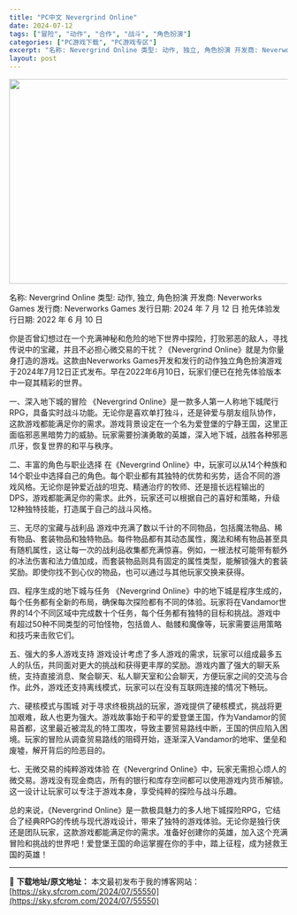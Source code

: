 ```yaml
---
title: "PC中文 Nevergrind Online"
date: 2024-07-12
tags: ["冒险", "动作", "合作", "战斗", "角色扮演"]
categories: ["PC游戏下载", "PC游戏专区"]
excerpt: "名称: Nevergrind Online 类型: 动作, 独立, 角色扮演 开发商: Neverworks Games 发行商: Neverworks Games 发行日期: 2024 年 7 月 12 日 抢先体验发行日期: 2022 年 6 月 10 日 你是否曾幻想过在一个充满神秘和危险的地&hellip;"
layout: post
---
```


<img class="aligncenter size-full wp-image-55551" src="https://sky.sfcrom.com/wp-content/uploads/2024/07/2024071208550934.webp" alt="" width="660" height="370" />

名称: Nevergrind Online
类型: 动作, 独立, 角色扮演
开发商: Neverworks Games
发行商: Neverworks Games
发行日期: 2024 年 7 月 12 日
抢先体验发行日期: 2022 年 6 月 10 日

你是否曾幻想过在一个充满神秘和危险的地下世界中探险，打败邪恶的敌人，寻找传说中的宝藏，并且不必担心微交易的干扰？《Nevergrind Online》就是为你量身打造的游戏。这款由Neverworks Games开发和发行的动作独立角色扮演游戏于2024年7月12日正式发布。早在2022年6月10日，玩家们便已在抢先体验版本中一窥其精彩的世界。

一、深入地下城的冒险
《Nevergrind Online》是一款多人第一人称地下城爬行RPG，具备实时战斗功能。无论你是喜欢单打独斗，还是钟爱与朋友组队协作，这款游戏都能满足你的需求。游戏背景设定在一个名为爱登堡的宁静王国，这里正面临邪恶黑暗势力的威胁。玩家需要扮演勇敢的英雄，深入地下城，战胜各种邪恶爪牙，恢复世界的和平与秩序。

二、丰富的角色与职业选择
在《Nevergrind Online》中，玩家可以从14个种族和14个职业中选择自己的角色。每个职业都有其独特的优势和劣势，适合不同的游戏风格。无论你是钟爱近战的坦克、精通治疗的牧师、还是擅长远程输出的DPS，游戏都能满足你的需求。此外，玩家还可以根据自己的喜好和策略，升级12种独特技能，打造属于自己的战斗风格。

三、无尽的宝藏与战利品
游戏中充满了数以千计的不同物品，包括魔法物品、稀有物品、套装物品和独特物品。每件物品都有其动态属性，魔法和稀有物品甚至具有随机属性，这让每一次的战利品收集都充满惊喜。例如，一根法杖可能带有额外的冰法伤害和法力值加成，而套装物品则具有固定的属性类型，能解锁强大的套装奖励。即使你找不到心仪的物品，也可以通过与其他玩家交换来获得。

四、程序生成的地下城与任务
《Nevergrind Online》中的地下城是程序生成的，每个任务都有全新的布局，确保每次探险都有不同的体验。玩家将在Vandamor世界的14个不同区域中完成数十个任务，每个任务都有独特的目标和挑战。游戏中有超过50种不同类型的可怕怪物，包括兽人、骷髅和魔像等，玩家需要运用策略和技巧来击败它们。

五、强大的多人游戏支持
游戏设计考虑了多人游戏的需求，玩家可以组成最多五人的队伍，共同面对更大的挑战和获得更丰厚的奖励。游戏内置了强大的聊天系统，支持直接消息、聚会聊天、私人聊天室和公会聊天，方便玩家之间的交流与合作。此外，游戏还支持离线模式，玩家可以在没有互联网连接的情况下畅玩。

六、硬核模式与围城
对于寻求终极挑战的玩家，游戏提供了硬核模式，挑战将更加艰难，敌人也更为强大。游戏故事始于和平的爱登堡王国，作为Vandamor的贸易首都，这里最近被混乱的特工围攻，导致主要贸易路线中断，王国的供应陷入困境。玩家的冒险从调查贸易路线的阻碍开始，逐渐深入Vandamor的地牢、堡垒和废墟，解开背后的险恶目的。

七、无微交易的纯粹游戏体验
在《Nevergrind Online》中，玩家无需担心烦人的微交易。游戏没有现金商店，所有的银行和库存空间都可以使用游戏内货币解锁。这一设计让玩家可以专注于游戏本身，享受纯粹的探险与战斗乐趣。

总的来说，《Nevergrind Online》是一款极具魅力的多人地下城探险RPG，它结合了经典RPG的传统与现代游戏设计，带来了独特的游戏体验。无论你是独行侠还是团队玩家，这款游戏都能满足你的需求。准备好创建你的英雄，加入这个充满冒险和挑战的世界吧！爱登堡王国的命运掌握在你的手中，踏上征程，成为拯救王国的英雄！

---
📖 **下载地址/原文地址：** 本文最初发布于我的博客网站：[https://sky.sfcrom.com/2024/07/55550](https://sky.sfcrom.com/2024/07/55550)

